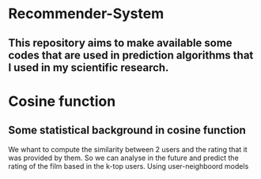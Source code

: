 # Recommender-System
This repository aims to make available some codes that are used in prediction algorithms that I used in my scientific research.
------------------------------------------------------------------------------------------------------------------------------
# Cosine function 
## Some statistical background in cosine function
We whant to compute the similarity between 2 users and the rating that it was provided by them.
So we can analyse in the future and predict the rating of the film based in the k-top users. Using  user-neighboord models
